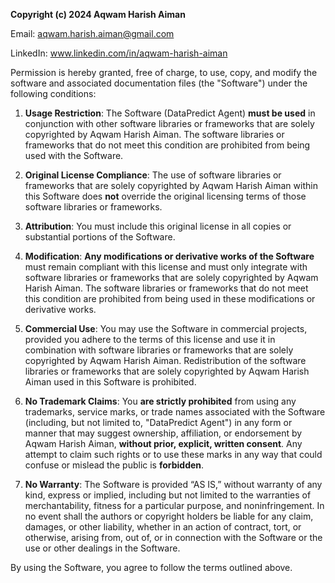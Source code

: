 **Copyright (c) 2024 Aqwam Harish Aiman**

Email: aqwam.harish.aiman@gmail.com

LinkedIn: www.linkedin.com/in/aqwam-harish-aiman

Permission is hereby granted, free of charge, to use, copy, and modify the software and associated documentation files (the "Software") under the following conditions:

1. **Usage Restriction**: The Software (DataPredict Agent) **must be used** in conjunction with other software libraries or frameworks that are solely copyrighted by Aqwam Harish Aiman. The software libraries or frameworks that do not meet this condition are prohibited from being used with the Software.

2. **Original License Compliance**: The use of software libraries or frameworks that are solely copyrighted by Aqwam Harish Aiman within this Software does **not** override the original licensing terms of those software libraries or frameworks.

3. **Attribution**: You must include this original license in all copies or substantial portions of the Software.

4. **Modification**: **Any modifications or derivative works of the Software** must remain compliant with this license and must only integrate with software libraries or frameworks that are solely copyrighted by Aqwam Harish Aiman. The software libraries or frameworks that do not meet this condition are prohibited from being used in these modifications or derivative works.

5. **Commercial Use**: You may use the Software in commercial projects, provided you adhere to the terms of this license and use it in combination with software libraries or frameworks that are solely copyrighted by Aqwam Harish Aiman. Redistribution of the software libraries or frameworks that are solely copyrighted by Aqwam Harish Aiman used in this Software is prohibited.

6. **No Trademark Claims**: You **are strictly prohibited** from using any trademarks, service marks, or trade names associated with the Software (including, but not limited to, "DataPredict Agent") in any form or manner that may suggest ownership, affiliation, or endorsement by Aqwam Harish Aiman, **without prior, explicit, written consent**. Any attempt to claim such rights or to use these marks in any way that could confuse or mislead the public is **forbidden**.

7. **No Warranty**: The Software is provided “AS IS,” without warranty of any kind, express or implied, including but not limited to the warranties of merchantability, fitness for a particular purpose, and noninfringement. In no event shall the authors or copyright holders be liable for any claim, damages, or other liability, whether in an action of contract, tort, or otherwise, arising from, out of, or in connection with the Software or the use or other dealings in the Software.

By using the Software, you agree to follow the terms outlined above.
